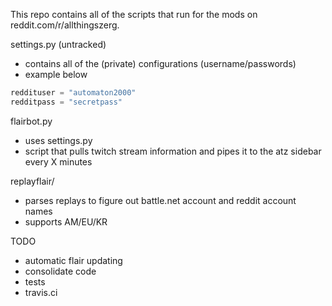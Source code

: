 This repo contains all of the scripts that run for the mods on reddit.com/r/allthingszerg.

settings.py (untracked)
* contains all of the (private) configurations (username/passwords)
* example below

```python
reddituser = "automaton2000"    
redditpass = "secretpass"    
```


flairbot.py
* uses settings.py
* script that pulls twitch stream information and pipes it to the atz sidebar every X minutes


replayflair/

* parses replays to figure out battle.net account and reddit account names
* supports AM/EU/KR

TODO
* automatic flair updating
* consolidate code 
* tests
* travis.ci
